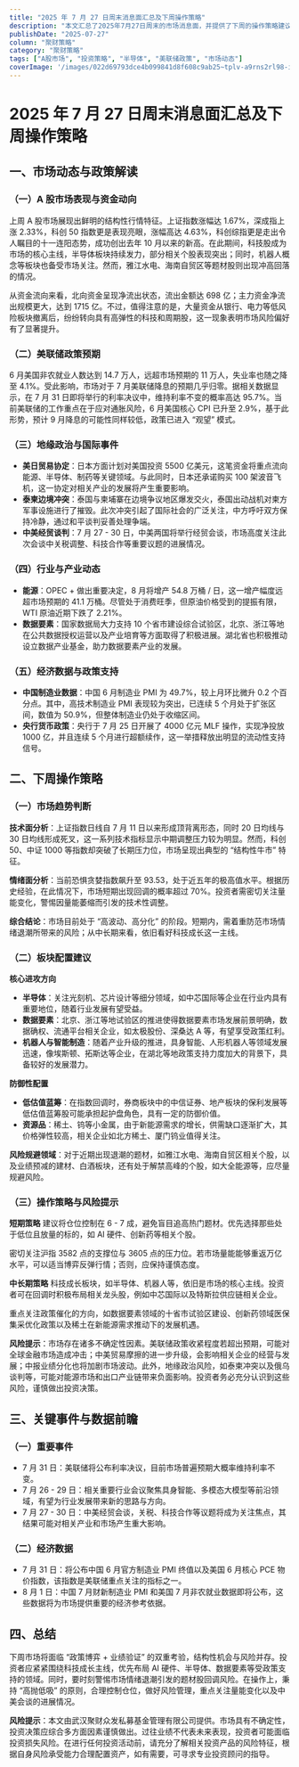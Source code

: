 ```yaml
---
title: "2025 年 7 月 27 日周末消息面汇总及下周操作策略"
description: "本文汇总了2025年7月27日周末的市场消息面，并提供了下周的操作策略建议。"
publishDate: "2025-07-27"
column: "聚财策略"
category: "聚财策略"
tags: ["A股市场", "投资策略", "半导体", "美联储政策", "市场动态"]
coverImage: '/images/022d69793dce4b099841d8f608c9ab25~tplv-a9rns2rl98-image-dark-watermark.png'
---
```


# 2025 年 7 月 27 日周末消息面汇总及下周操作策略

## 一、市场动态与政策解读

### （一）A 股市场表现与资金动向
上周 A 股市场展现出鲜明的结构性行情特征。上证指数涨幅达 1.67%，深成指上涨 2.33%，科创 50 指数更是表现亮眼，涨幅高达 4.63%，科创综指更是走出令人瞩目的十一连阳态势，成功创出去年 10 月以来的新高。在此期间，科技股成为市场的核心主线，半导体板块持续发力，部分相关个股表现突出；同时，机器人概念等板块也备受市场关注。然而，雅江水电、海南自贸区等题材股则出现冲高回落的情况。

从资金流向来看，北向资金呈现净流出状态，流出金额达 698 亿；主力资金净流出规模更大，达到 1715 亿。不过，值得注意的是，大量资金从银行、电力等低风险板块撤离后，纷纷转向具有高弹性的科技和周期股，这一现象表明市场风险偏好有了显著提升。

### （二）美联储政策预期
6 月美国非农就业人数达到 14.7 万人，远超市场预期的 11 万人，失业率也随之降至 4.1%。受此影响，市场对于 7 月美联储降息的预期几乎归零。据相关数据显示，在 7 月 31 日即将举行的利率决议中，维持利率不变的概率高达 95.7%。当前美联储的工作重点在于应对通胀风险，6 月美国核心 CPI 已升至 2.9%，基于此形势，预计 9 月降息的可能性同样较低，政策已进入 “观望” 模式。

### （三）地缘政治与国际事件
- **美日贸易协定**：日本方面计划对美国投资 5500 亿美元，这笔资金将重点流向能源、半导体、制药等关键领域。与此同时，日本还承诺购买 100 架波音飞机，这一协定对相关产业的发展将产生重要影响。
- **泰柬边境冲突**：泰国与柬埔寨在边境争议地区爆发交火，泰国出动战机对柬方军事设施进行了摧毁。此次冲突引起了国际社会的广泛关注，中方呼吁双方保持冷静，通过和平谈判妥善处理争端。
- **中美经贸谈判**：7 月 27 - 30 日，中美两国将举行经贸会谈，市场高度关注此次会谈中关税调整、科技合作等重要议题的进展情况。

### （四）行业与产业动态
- **能源**：OPEC + 做出重要决定，8 月将增产 54.8 万桶 / 日，这一增产幅度远超市场预期的 41.1 万桶。尽管处于消费旺季，但原油价格受到的提振有限，WTI 原油近期下跌了 2.21%。
- **数据要素**：国家数据局大力支持 10 个省市建设综合试验区，北京、浙江等地在公共数据授权运营以及产业培育等方面取得了积极进展。湖北省也积极推动设立数据产业基金，助力数据要素产业的发展。

### （五）经济数据与政策支持
- **中国制造业数据**：中国 6 月制造业 PMI 为 49.7%，较上月环比微升 0.2 个百分点。其中，高技术制造业 PMI 表现较为突出，已连续 5 个月处于扩张区间，数值为 50.9%，但整体制造业仍处于收缩区间。
- **央行货币政策**：央行于 7 月 25 日开展了 4000 亿元 MLF 操作，实现净投放 1000 亿，并且连续 5 个月进行超额续作，这一举措释放出明显的流动性支持信号。

## 二、下周操作策略

### （一）市场趋势判断
**技术面分析**：上证指数日线自 7 月 11 日以来形成顶背离形态，同时 20 日均线与 30 日均线形成死叉，这一系列技术指标显示中期调整压力较为明显。然而，科创 50、中证 1000 等指数却突破了长期压力位，市场呈现出典型的 “结构性牛市” 特征。

**情绪面分析**：当前恐惧贪婪指数飙升至 93.53，处于近五年的极高值水平。根据历史经验，在此情况下，市场短期出现回调的概率超过 70%。投资者需密切关注量能变化，警惕因量能萎缩而引发的技术性调整。

**综合结论**：市场目前处于 “高波动、高分化” 的阶段。短期内，需着重防范市场情绪退潮所带来的风险；从中长期来看，依旧看好科技成长这一主线。

### （二）板块配置建议
**核心进攻方向**
- **半导体**：关注光刻机、芯片设计等细分领域，如中芯国际等企业在行业内具有重要地位，随着行业发展有望受益。
- **数据要素**：北京、浙江等地试验区的推进使得数据要素市场发展前景明确，数据确权、流通平台相关企业，如太极股份、深桑达 A 等，有望享受政策红利。
- **机器人与智能制造**：随着产业升级的推进，具身智能、人形机器人等领域发展迅速，像埃斯顿、拓斯达等企业，在湖北等地政策支持力度加大的背景下，具备较好的发展潜力。

**防御性配置**
- **低估值蓝筹**：在指数回调时，券商板块中的中信证券、地产板块的保利发展等低估值蓝筹股可能承担起护盘角色，具有一定的防御价值。
- **资源品**：稀土、钨等小金属，由于新能源需求的增长，供需缺口逐渐扩大，其价格弹性较高，相关企业如北方稀土、厦门钨业值得关注。

**风险规避领域**：对于近期出现退潮的题材，如雅江水电、海南自贸区相关个股，以及业绩预减的建材、白酒板块，还有处于解禁高峰的个股，如大全能源等，应尽量规避风险。

### （三）操作策略与风险提示
**短期策略**
建议将仓位控制在 6 - 7 成，避免盲目追高热门题材。优先选择那些处于低位且放量的标的，如 AI 硬件、创新药等相关个股。

密切关注沪指 3582 点的支撑位与 3605 点的压力位。若市场量能能够重返万亿水平，可以适当博弈反弹行情；否则，应保持谨慎态度。

**中长期策略**
科技成长板块，如半导体、机器人等，依旧是市场的核心主线。投资者可在回调时积极布局相关龙头股，例如中芯国际以及特斯拉供应链相关企业。

重点关注政策催化的方向，如数据要素领域的十省市试验区建设、创新药领域医保集采优化政策以及稀土在新能源需求推动下的发展机遇。

**风险提示**：市场存在诸多不确定性因素。美联储政策收紧程度若超出预期，可能对全球金融市场造成冲击；中美贸易摩擦的进一步升级，会影响相关企业的经营与发展；中报业绩分化也将加剧市场波动。此外，地缘政治风险，如泰柬冲突以及俄乌谈判等，可能对能源市场和出口产业链带来负面影响。投资者务必充分认识到这些风险，谨慎做出投资决策。

## 三、关键事件与数据前瞻

### （一）重要事件
- 7 月 31 日：美联储将公布利率决议，目前市场普遍预期大概率维持利率不变。
- 7 月 26 - 29 日：相关重要行业会议聚焦具身智能、多模态大模型等前沿领域，有望为行业发展带来新的思路与方向。
- 7 月 27 - 30 日：中美经贸会谈，关税、科技合作等议题将成为关注焦点，其结果可能对相关产业和市场产生重大影响。

### （二）经济数据
- 7 月 31 日：将公布中国 6 月官方制造业 PMI 终值以及美国 6 月核心 PCE 物价指数，该指数是美联储重点关注的指标之一。
- 8 月 1 日：中国 7 月财新制造业 PMI 和美国 7 月非农就业数据即将公布，这些数据将为市场提供重要的经济参考依据。

## 四、总结
下周市场将面临 “政策博弈 + 业绩验证” 的双重考验，结构性机会与风险并存。投资者应紧紧围绕科技成长主线，优先布局 AI 硬件、半导体、数据要素等受政策支持的领域。同时，要时刻警惕市场情绪退潮引发的题材股回调风险。在操作上，秉持 “高抛低吸” 的原则，合理控制仓位，做好风险管理，重点关注量能变化以及中美会谈的进展情况。

**风险提示**：本文由武汉聚财众发私募基金管理有限公司提供。市场具有不确定性，投资决策应综合多方面因素谨慎做出。过往业绩不代表未来表现，投资者可能面临投资损失风险。在进行任何投资活动前，请充分了解相关投资产品的风险特征，根据自身风险承受能力合理配置资产，如有需要，可寻求专业投资顾问的指导。